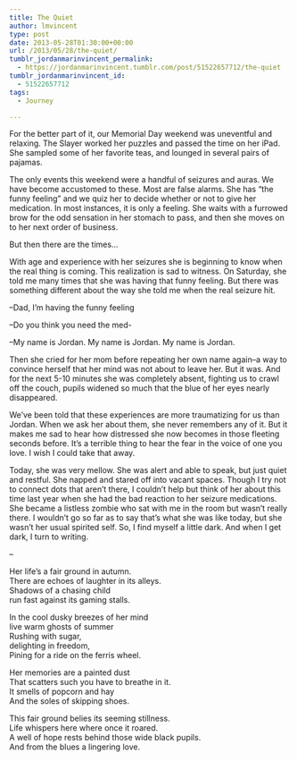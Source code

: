 ```yaml
---
title: The Quiet
author: lmvincent
type: post
date: 2013-05-28T01:30:00+00:00
url: /2013/05/28/the-quiet/
tumblr_jordanmarinvincent_permalink:
  - https://jordanmarinvincent.tumblr.com/post/51522657712/the-quiet
tumblr_jordanmarinvincent_id:
  - 51522657712
tags:
  - Journey

---
```

For the better part of it, our Memorial Day weekend was uneventful and relaxing. The Slayer worked her puzzles and passed the time on her iPad. She sampled some of her favorite teas, and lounged in several pairs of pajamas.

The only events this weekend were a handful of seizures and auras. We have become accustomed to these. Most are false alarms. She has “the funny feeling” and we quiz her to decide whether or not to give her medication. In most instances, it is only a feeling. She waits with a furrowed brow for the odd sensation in her stomach to pass, and then she moves on to her next order of business.

But then there are the times…

With age and experience with her seizures she is beginning to know when the real thing is coming. This realization is sad to witness. On Saturday, she told me many times that she was having that funny feeling. But there was something different about the way she told me when the real seizure hit.

–Dad, I’m having the funny feeling

–Do you think you need the med-

–My name is Jordan. My name is Jordan. My name is Jordan.

Then she cried for her mom before repeating her own name again–a way to convince herself that her mind was not about to leave her. But it was. And for the next 5-10 minutes she was completely absent, fighting us to crawl off the couch, pupils widened so much that the blue of her eyes nearly disappeared.

We’ve been told that these experiences are more traumatizing for us than Jordan. When we ask her about them, she never remembers any of it. But it makes me sad to hear how distressed she now becomes in those fleeting seconds before. It’s a terrible thing to hear the fear in the voice of one you love. I wish I could take that away.

Today, she was very mellow. She was alert and able to speak, but just quiet and restful. She napped and stared off into vacant spaces. Though I try not to connect dots that aren’t there, I couldn’t help but think of her about this time last year when she had the bad reaction to her seizure medications. She became a listless zombie who sat with me in the room but wasn’t really there. I wouldn’t go so far as to say that’s what she was like today, but she wasn’t her usual spirited self. So, I find myself a little dark. And when I get dark, I turn to writing.

–

Her life’s a fair ground in autumn.  
There are echoes of laughter in its alleys.  
Shadows of a chasing child  
run fast against its gaming stalls.

In the cool dusky breezes of her mind  
live warm ghosts of summer  
Rushing with sugar,  
delighting in freedom,  
Pining for a ride on the ferris wheel.

Her memories are a painted dust  
That scatters such you have to breathe in it.  
It smells of popcorn and hay  
And the soles of skipping shoes.

This fair ground belies its seeming stillness.  
Life whispers here where once it roared.  
A well of hope rests behind those wide black pupils.  
And from the blues a lingering love.